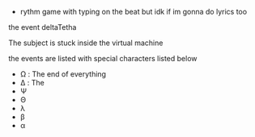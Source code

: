 - rythm game with typing on the beat but idk if im gonna do lyrics too



the event deltaTetha

The subject is stuck inside the virtual machine

the events are listed with special characters listed below

- Ω : The end of everything
- Δ : The
- Ψ
- Θ
- λ
- β
- α